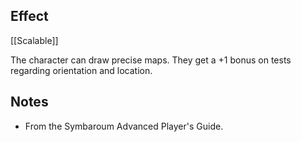 ## Effect
[[Scalable]]

The character can draw precise maps. They get a +1 bonus on tests regarding orientation and location.
## Notes
* From the Symbaroum Advanced Player's Guide.